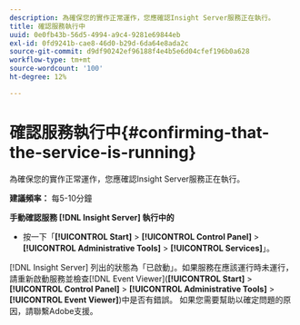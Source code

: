 ```yaml
---
description: 為確保您的實作正常運作，您應確認Insight Server服務正在執行。
title: 確認服務執行中
uuid: 0e0fb43b-56d5-4994-a9c4-9281e69844eb
exl-id: 0fd9241b-cae8-46d0-b29d-6da64e8ada2c
source-git-commit: d9df90242ef96188f4e4b5e6d04cfef196b0a628
workflow-type: tm+mt
source-wordcount: '100'
ht-degree: 12%

---
```


# 確認服務執行中{#confirming-that-the-service-is-running}

為確保您的實作正常運作，您應確認Insight Server服務正在執行。

**建議頻率：** 每5-10分鐘

**手動確認服務 [!DNL Insight Server] 執行中的**

* 按一下「**[!UICONTROL Start]** > **[!UICONTROL Control Panel]** > **[!UICONTROL Administrative Tools]** > **[!UICONTROL Services]**」。

[!DNL Insight Server] 列出的狀態為「已啟動」。如果服務在應該運行時未運行，請重新啟動服務並檢查[!DNL Event Viewer](**[!UICONTROL Start]** > **[!UICONTROL Control Panel]** > **[!UICONTROL Administrative Tools]** > **[!UICONTROL Event Viewer]**)中是否有錯誤。 如果您需要幫助以確定問題的原因，請聯繫Adobe支援。
